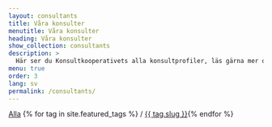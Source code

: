 ```yaml
---
layout: consultants
title: Våra konsulter
menutitle: Våra konsulter
heading: Våra konsulter
show_collection: consultants
description: >
  Här ser du Konsultkooperativets alla konsultprofiler, läs gärna mer om våra erfarna, professionella och kompetenta konsulter. Klicka på de olika kompetenslänkarna för att filtrera listan
menu: true
order: 3
lang: sv
permalink: /consultants/
---
```


<a href="/consultants/">Alla</a>&nbsp;{% for tag in site.featured_tags %} / <a href="/tag/{{ tag.slug }}">{{ tag.slug }}</a>{% endfor %}
